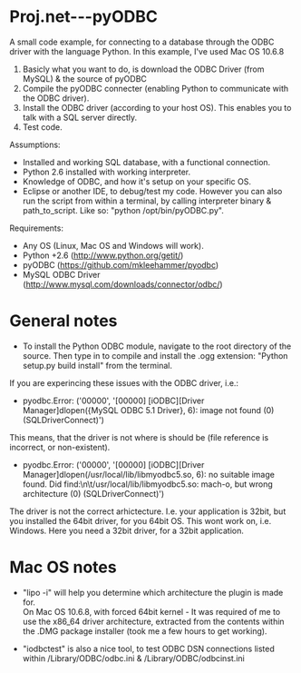 Proj.net---pyODBC
=================

A small code example, for connecting to a database through the ODBC driver with the language Python. In this example, I've used Mac OS 10.6.8

1. Basicly what you want to do, is download the ODBC Driver (from MySQL) & the source of pyODBC
2. Compile the pyODBC connecter (enabling Python to communicate with the ODBC driver).
3. Install the ODBC driver (according to your host OS). This enables you to talk with a SQL server directly.
4. Test code.

Assumptions:
* Installed and working SQL database, with a functional connection. 
* Python 2.6 installed with working interpreter.
* Knowledge of ODBC, and how it's setup on your specific OS.
* Eclipse or another IDE, to debug/test my code. However you can also run the script from within a terminal, by calling interpreter binary & path_to_script. Like so: "python /opt/bin/pyODBC.py".
   
   
Requirements:
* Any OS (Linux, Mac OS and Windows will work).
* Python +2.6 (http://www.python.org/getit/)
* pyODBC (https://github.com/mkleehammer/pyodbc)
* MySQL ODBC Driver (http://www.mysql.com/downloads/connector/odbc/)
   
   
General notes   
=============   

* To install the Python ODBC module, navigate to the root directory of the source. Then type in to compile and install the .ogg extension: "Python setup.py build install" from the terminal.
   
If you are experincing these issues with the ODBC driver, i.e.:   
* pyodbc.Error: ('00000', '[00000] [iODBC][Driver Manager]dlopen({MySQL ODBC 5.1 Driver}, 6): image not found (0) (SQLDriverConnect)')   
   
This means, that the driver is not where is should be (file reference is incorrect, or non-existent).

* pyodbc.Error: ('00000', '[00000] [iODBC][Driver Manager]dlopen(/usr/local/lib/libmyodbc5.so, 6): no suitable image found.  Did find:\n\t/usr/local/lib/libmyodbc5.so: mach-o, but wrong architecture (0) (SQLDriverConnect)')   
   
The driver is not the correct arhictecture. I.e. your application is 32bit, but you installed the 64bit driver, for you 64bit OS. This wont work on, i.e. Windows. Here you need a 32bit driver, for a 32bit application.

Mac OS notes
============   

* "lipo -i" will help you determine which architecture the plugin is made for.   
On Mac OS 10.6.8, with forced 64bit kernel - It was required of me to use the x86_64 driver architecture, extracted from the contents within the .DMG package installer (took me a few hours to get working).

* "iodbctest" is also a nice tool, to test ODBC DSN connections listed within /Library/ODBC/odbc.ini & /Library/ODBC/odbcinst.ini